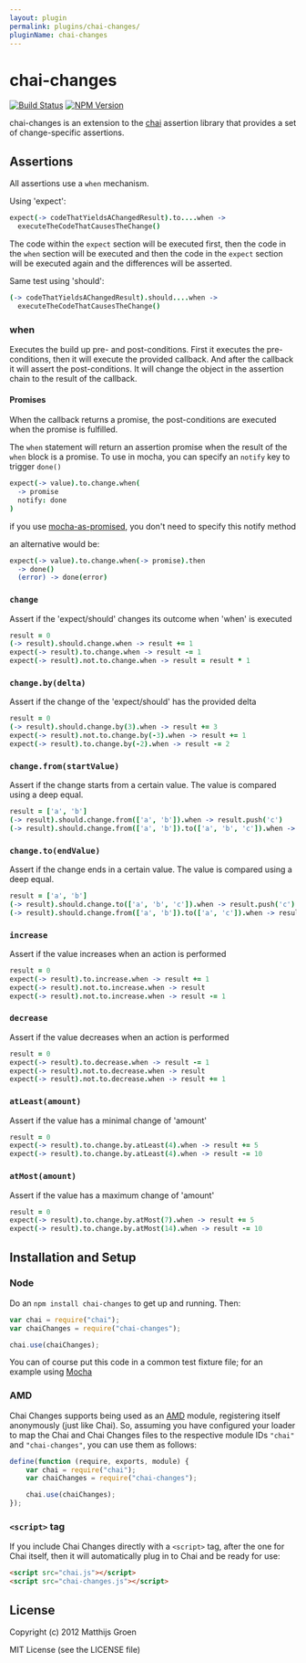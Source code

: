 ```yaml
---
layout: plugin
permalink: plugins/chai-changes/
pluginName: chai-changes
---
```


chai-changes
============

[![Build Status](https://travis-ci.org/matthijsgroen/chai-changes.png?branch=master)](https://travis-ci.org/matthijsgroen/chai-changes)
[![NPM Version](https://fury-badge.herokuapp.com/js/chai-changes.png)](http://badge.fury.io/js/chai-changes)

chai-changes is an extension to the [chai](http://chaijs.com/) assertion library that
provides a set of change-specific assertions.

Assertions
----------

All assertions use a `when` mechanism.

Using 'expect':

```coffeescript
expect(-> codeThatYieldsAChangedResult).to....when ->
  executeTheCodeThatCausesTheChange()
```

The code within the `expect` section will be executed first, then the
code in the `when` section will be executed and then the code in the
`expect` section will be executed again and the differences will be
asserted.

Same test using 'should':

```coffeescript
(-> codeThatYieldsAChangedResult).should....when ->
  executeTheCodeThatCausesTheChange()
```

### when

Executes the build up pre- and post-conditions. First it executes the
pre-conditions, then it will execute the provided callback. And after
the callback it will assert the post-conditions. It will change the
object in the assertion chain to the result of the callback.

#### Promises

When the callback returns a promise, the post-conditions are executed
when the promise is fulfilled.

The `when` statement will return an assertion promise when the result of
the `when` block is a promise. To use in mocha, you can specify an
`notify` key to trigger `done()`

```coffeescript
expect(-> value).to.change.when(
  -> promise
  notify: done
)
```

if you use
[mocha-as-promised](https://github.com/domenic/mocha-as-promised), you
don't need to specify this notify method

an alternative would be:

```coffeescript
expect(-> value).to.change.when(-> promise).then
  -> done()
  (error) -> done(error)
```

### `change`

Assert if the 'expect/should' changes its outcome when 'when' is
executed

```coffeescript
result = 0
(-> result).should.change.when -> result += 1
expect(-> result).to.change.when -> result -= 1
expect(-> result).not.to.change.when -> result = result * 1
```

### `change.by(delta)`

Assert if the change of the 'expect/should' has the provided delta

```coffeescript
result = 0
(-> result).should.change.by(3).when -> result += 3
expect(-> result).not.to.change.by(-3).when -> result += 1
expect(-> result).to.change.by(-2).when -> result -= 2
```

### `change.from(startValue)`

Assert if the change starts from a certain value. The value is
compared using a deep equal.

```coffeescript
result = ['a', 'b']
(-> result).should.change.from(['a', 'b']).when -> result.push('c')
(-> result).should.change.from(['a', 'b']).to(['a', 'b', 'c']).when -> result.push('c')
```

### `change.to(endValue)`

Assert if the change ends in a certain value. The value is
compared using a deep equal.

```coffeescript
result = ['a', 'b']
(-> result).should.change.to(['a', 'b', 'c']).when -> result.push('c')
(-> result).should.change.from(['a', 'b']).to(['a', 'c']).when -> result = ['a', 'c']
```

### `increase`

Assert if the value increases when an action is performed

```coffeescript
result = 0
expect(-> result).to.increase.when -> result += 1
expect(-> result).not.to.increase.when -> result
expect(-> result).not.to.increase.when -> result -= 1
```

### `decrease`

Assert if the value decreases when an action is performed

```coffeescript
result = 0
expect(-> result).to.decrease.when -> result -= 1
expect(-> result).not.to.decrease.when -> result
expect(-> result).not.to.decrease.when -> result += 1
```

### `atLeast(amount)`

Assert if the value has a minimal change of 'amount'

```coffeescript
result = 0
expect(-> result).to.change.by.atLeast(4).when -> result += 5
expect(-> result).to.change.by.atLeast(4).when -> result -= 10
```

### `atMost(amount)`

Assert if the value has a maximum change of 'amount'

```coffeescript
result = 0
expect(-> result).to.change.by.atMost(7).when -> result += 5
expect(-> result).to.change.by.atMost(14).when -> result -= 10
```

## Installation and Setup

### Node

Do an `npm install chai-changes` to get up and running. Then:

```javascript
var chai = require("chai");
var chaiChanges = require("chai-changes");

chai.use(chaiChanges);
```

You can of course put this code in a common test fixture file; for an example using [Mocha][mocha]

### AMD

Chai Changes supports being used as an [AMD][amd] module, registering itself anonymously (just like Chai). So,
assuming you have configured your loader to map the Chai and Chai Changes files to the respective module IDs
`"chai"` and `"chai-changes"`, you can use them as follows:

```javascript
define(function (require, exports, module) {
    var chai = require("chai");
    var chaiChanges = require("chai-changes");

    chai.use(chaiChanges);
});
```

### `<script>` tag

If you include Chai Changes directly with a `<script>` tag, after the one for Chai itself, then it will
automatically plug in to Chai and be ready for use:

```html
<script src="chai.js"></script>
<script src="chai-changes.js"></script>
```

## License

Copyright (c) 2012 Matthijs Groen

MIT License (see the LICENSE file)

[chai]: http://chaijs.com/
[mocha]: http://visionmedia.github.com/mocha/
[amd]: https://github.com/amdjs/amdjs-api/wiki/AMD
